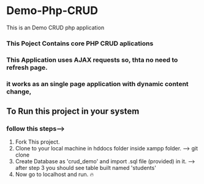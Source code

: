 # Demo-Php-CRUD
This is an Demo CRUD php application

### This Poject Contains core PHP CRUD aplications 
### This Application uses AJAX requests so, thta no need to refresh page.
### it works as an single page application with dynamic content change,

## To Run this project in your system
### follow this steps-->
1. Fork This project.
2. Clone to your local machine in hddocs folder inside xampp folder.
    --> git clone <repository link>
3. Create Database as 'crud_demo' and import .sql file (provided) in it.
    --> after step 3 you should see table built named 'students'
4. Now go to localhost and run. 🔥
 
